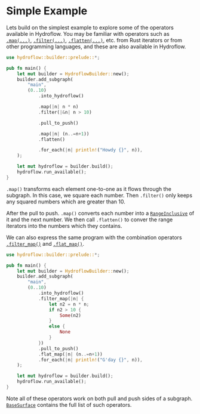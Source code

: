 # Simple Example

Lets build on the simplest example to explore some of the operators available
in Hydroflow. You may be familiar with operators such as [`.map(...)`](https://hydro-project.github.io/hydroflow/doc/hydroflow/builder/surface/trait.BaseSurface.html#method.map),
[`.filter(...)`](https://hydro-project.github.io/hydroflow/doc/hydroflow/builder/surface/trait.BaseSurface.html#method.filter),
[`.flatten(...)`](https://hydro-project.github.io/hydroflow/doc/hydroflow/builder/surface/trait.BaseSurface.html#method.flatten),
etc. from Rust iterators or from other programming languages, and these are
also available in Hydroflow.

```rust
use hydroflow::builder::prelude::*;

pub fn main() {
    let mut builder = HydroflowBuilder::new();
    builder.add_subgraph(
        "main",
        (0..10)
            .into_hydroflow()

            .map(|n| n * n)
            .filter(|&n| n > 10)

            .pull_to_push()

            .map(|n| (n..=n+1))
            .flatten()

            .for_each(|n| println!("Howdy {}", n)),
    );

    let mut hydroflow = builder.build();
    hydroflow.run_available();
}
```
`.map()` transforms each element one-to-one as it flows through the subgraph.
In this case, we square each number. Then `.filter()` only keeps any squared
numbers which are greater than 10.

After the pull to push. `.map()` converts each number into a
[`RangeInclusive`](https://doc.rust-lang.org/std/ops/struct.RangeInclusive.html)
of it and the next number. We then call `.flatten()` to conver the range
iterators into the numbers which they contains.

We can also express the same program with the combination operators
[`.filter_map()`](https://hydro-project.github.io/hydroflow/doc/hydroflow/builder/surface/trait.BaseSurface.html#method.filter_map)
and [`.flat_map()`](https://hydro-project.github.io/hydroflow/doc/hydroflow/builder/surface/trait.BaseSurface.html#method.flat_map).
```rust
use hydroflow::builder::prelude::*;

pub fn main() {
    let mut builder = HydroflowBuilder::new();
    builder.add_subgraph(
        "main",
        (0..10)
            .into_hydroflow()
            .filter_map(|n| {
                let n2 = n * n;
                if n2 > 10 {
                    Some(n2)
                }
                else {
                    None
                }
            })
            .pull_to_push()
            .flat_map(|n| (n..=n+1))
            .for_each(|n| println!("G'day {}", n)),
    );

    let mut hydroflow = builder.build();
    hydroflow.run_available();
}
```

Note all of these operators work on both pull and push sides of a subgraph.
[`BaseSurface`](https://hydro-project.github.io/hydroflow/doc/hydroflow/builder/surface/trait.BaseSurface.html#)
contains the full list of such operators.
